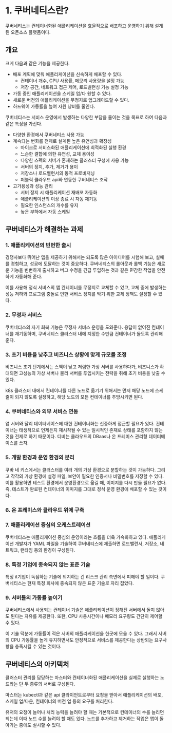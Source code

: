 # 1. 쿠버네티스란?

쿠버네티스는 컨테이너화된 애플리케이션을 효율적으로 배포하고 운영하기 위해 설계된 오픈소스 플랫폼이다.

## 개요

크게 다음과 같은 기능을 제공한다.

- 배포 계획에 맞춰 애플리케이션을 신속하게 배포할 수 있다.
  - 컨테이너 개수, CPU 사용률, 메모리 사용량을 설정 가능
  - 저장 공간, 네트워크 접근 제어, 로드밸런싱 기능 설정 가능
- 가동 중인 애플리케이션을 스케일 업/다 원할 수 있다.
- 새로운 버전의 애플리케이션을 무정지로 업그레이드할 수 있다.
- 하드웨어 가동률을 높여 자원 낭비를 줄인다.

쿠버네티스는 서비스 운영에서 발생하는 다양한 부담을 줄이는 것을 목표로 하여 다음과 같은 특징을 가진다.

- 다양한 환경에서 쿠버네티스 사용 가능
- 계속되는 변화를 전제로 설계된 높은 유연성과 확장성
  - 마이크로 서비스화된 애플리케이션에 최적화된 실행 환경
  - 느슨한 결합에 의한 유연성, 교체 용이성
  - 다양한 스펙의 서버가 혼재하는 클러스터 구성에 사용 가능
  - 서버의 정지, 추가, 제거가 용이
  - 저장소나 로드밸런서의 동적 프로비저닝
  - 퍼블릭 클라우드 api와 연동한 쿠버네티스 조작
- 고가용성과 성능 관리
  - 서버 정지 시 애플리케이션 재배포 자동화
  - 애플리케이션의 이상 종료 시 자동 재기동
  - 필요한 인스턴스의 개수를 유지
  - 높은 부하에서 자동 스케일

## 쿠버네티스가 해결하는 과제

### 1. 애플리케이션의 빈번한 출시

경쟁사보다 뛰어난 앱을 제공하기 위해서는 되도록 많은 아이디어를 시험해 보고, 실패를 경험하고, 성공에 도달하는 것이 중요하다. 쿠버네티스의 롤아웃과 롤백 기능은 새로운 기능을 빈번하게 출시하고 버그 수정을 긴급 투입하는 것과 같은 민감한 작업을 안전하게 자동화해 준다.

이를 사용해 정식 서비스의 앱 컨테이너를 무정지로 교체할 수 있고, 교체 중에 발생하는 성능 저하와 프로그램 충돌로 인한 서비스 정지를 막기 위한 교체 정책도 설정할 수 있다.

### 2. 무정자 서비스

쿠버네티스의 자기 회복 기능은 무정자 서비스 운영을 도와준다. 응답이 없어진 컨테이너를 재기동하며, 쿠버네티스 클러스터 내에 지정한 수만큼 컨테이너가 돌도록 관리해 준다.

### 3. 초기 비용을 낮추고 비즈니스 상황에 맞게 규모를 조정

비즈니스 초기 단계에서는 스펙이 낮고 저렴한 가상 서버를 사용하다가, 비즈니스가 확대되면 고성능의 가상 서버나 물리 서버를 투입시키는 전략을 취해 초기 비용을 낮출 수 있다.

k8s 클러스터 내에서 컨테이너를 다른 노드로 옮기기 위해서는 먼저 해당 노드에 스케줄이 되지 않도록 설정하고, 해당 노드의 모든 컨테이너를 추방시키면 된다.

### 4. 쿠버네티스와 외부 서비스 연동

앱 서버와 달리 데이터베이스에 대한 컨테이너화는 신중하게 접근할 필요가 있다. 컨테이너는 태생적으로 언제든지 재시작될 수 있는 일시적인 존재로 상태를 포함하지 않는 것을 전제로 하기 때문이다. 디비는 클라우드의 DBaas나 온 프레미스 관리형 데이터베이스를 쓰자.

### 5. 개발 환경과 운영 환경의 분리

쿠바 네 키스에서는 클러스터를 여러 개의 가상 환경으로 분할하는 것이 가능하다. 그리고 각각의 가상 환경에 설정 파일, 보안이 필요한 인증서나 비밀번호를 저장할 수 있다. 이를 활용하면 테스트 환경에서 운영환경으로 옮길 때, 이미지를 다시 만들 필요가 없다. 즉, 테스트가 완료된 컨테이너의 이미지를 그대로 정식 운영 환경에 배포할 수 있는 것이다.

### 6. 온 프레미스와 클라우드 위에 구축

### 7. 애플리케이션 중심의 오케스트레이션

쿠버네티스는 애플리케이션 중심의 운영이라는 흐름을 더욱 가속화하고 있다. 애플리케이션 개발자가 YAML 파일을 기술하여 쿠버네티스에 제출하면 로드밸런서, 저장소, 네트워크, 런타임 등의 환경이 구성된다.

### 8. 특정 기업에 종속되지 않는 표준 기술

특정 it기업이 독점하는 기술에 의지하는 건 리스크 관리 측면에서 피해야 할 일이다. 쿠버네티스는 현재 특정 회사에 종속되지 않은 표준 기술로 자리 잡았다.

### 9. 서버들의 가동률 높이기

쿠버네티스에서 사용되는 컨테이너 기술은 애플리케이션이 정해진 서버에서 돌지 않아도 된다는 자유를 제공한다. 또한, CPU 사용시간이나 메모리 요구량도 간단히 제어할 수 있다.

이 기술 덕분에 가동률이 적은 서버의 애플리케이션을 한곳에 모을 수 있다. 그래서 서버의 CPU 가동률을 높게 유지하면서도 안정적으로 서비스를 제공한다는 상반되는 요구사항을 충족시킬 수 있는 것이다.

## 쿠버네티스의 아키텍처

클러스터 관리를 담당하는 마스터와 컨테이너화된 애플리케이션을 실제로 실행하는 노드라는 단 두 종류의 서버로 구성된다.

마스터는 kubectl과 같은 api 클라이언트로부터 요청을 받아서 애플리케이션의 배포, 스케일 업/다운, 컨테이너의 버전 업 등의 요구를 처리한다.

유저의 요청이 늘어나 처리 능력을 늘려야 할 때는 기본적으로 컨테이너의 수를 늘리면 되는데 이때 노드 수를 늘려야 할 때도 있다. 노드를 추가하고 제거하는 작업은 앱이 돌아가는 중에도 실시할 수 있다.
